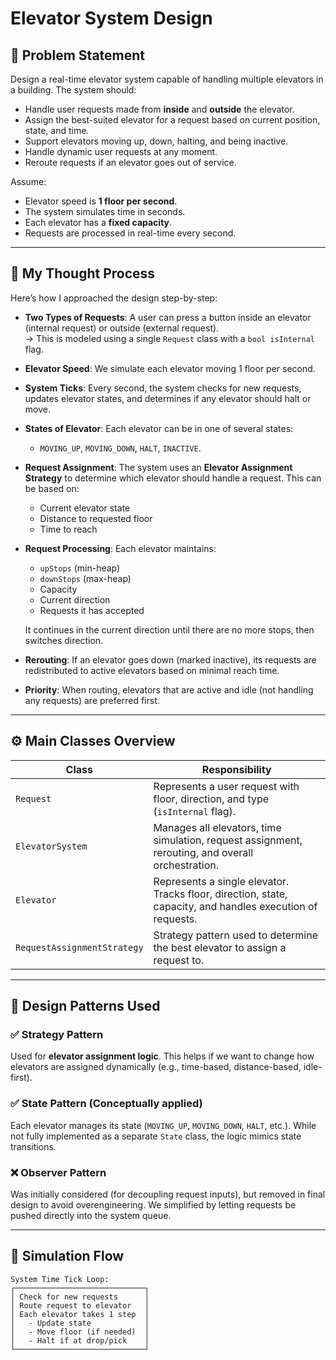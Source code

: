 # Elevator System Design

## 🧠 Problem Statement

Design a real-time elevator system capable of handling multiple elevators in a building. The system should:

- Handle user requests made from **inside** and **outside** the elevator.
- Assign the best-suited elevator for a request based on current position, state, and time.
- Support elevators moving up, down, halting, and being inactive.
- Handle dynamic user requests at any moment.
- Reroute requests if an elevator goes out of service.

Assume:
- Elevator speed is **1 floor per second**.
- The system simulates time in seconds.
- Each elevator has a **fixed capacity**.
- Requests are processed in real-time every second.

---

## 🧭 My Thought Process

Here’s how I approached the design step-by-step:

- **Two Types of Requests**: A user can press a button inside an elevator (internal request) or outside (external request).  
  → This is modeled using a single `Request` class with a `bool isInternal` flag.

- **Elevator Speed**: We simulate each elevator moving 1 floor per second.

- **System Ticks**: Every second, the system checks for new requests, updates elevator states, and determines if any elevator should halt or move.

- **States of Elevator**: Each elevator can be in one of several states:
  - `MOVING_UP`, `MOVING_DOWN`, `HALT`, `INACTIVE`.

- **Request Assignment**: The system uses an **Elevator Assignment Strategy** to determine which elevator should handle a request. This can be based on:
  - Current elevator state
  - Distance to requested floor
  - Time to reach

- **Request Processing**: Each elevator maintains:
  - `upStops` (min-heap)
  - `downStops` (max-heap)
  - Capacity
  - Current direction
  - Requests it has accepted
  
  It continues in the current direction until there are no more stops, then switches direction.

- **Rerouting**: If an elevator goes down (marked inactive), its requests are redistributed to active elevators based on minimal reach time.

- **Priority**: When routing, elevators that are active and idle (not handling any requests) are preferred first.

---

## ⚙️ Main Classes Overview

| Class | Responsibility |
|-------|----------------|
| `Request` | Represents a user request with floor, direction, and type (`isInternal` flag). |
| `ElevatorSystem` | Manages all elevators, time simulation, request assignment, rerouting, and overall orchestration. |
| `Elevator` | Represents a single elevator. Tracks floor, direction, state, capacity, and handles execution of requests. |
| `RequestAssignmentStrategy` | Strategy pattern used to determine the best elevator to assign a request to. |

---

## 🧩 Design Patterns Used

### ✅ Strategy Pattern
Used for **elevator assignment logic**. This helps if we want to change how elevators are assigned dynamically (e.g., time-based, distance-based, idle-first).

### ✅ State Pattern (Conceptually applied)
Each elevator manages its state (`MOVING_UP`, `MOVING_DOWN`, `HALT`, etc.). While not fully implemented as a separate `State` class, the logic mimics state transitions.

### ❌ Observer Pattern
Was initially considered (for decoupling request inputs), but removed in final design to avoid overengineering. We simplified by letting requests be pushed directly into the system queue.

---

## 🔄 Simulation Flow

```text
System Time Tick Loop:
┌─────────────────────────────┐
│ Check for new requests      │
│ Route request to elevator   │
│ Each elevator takes 1 step  │
│   - Update state            │
│   - Move floor (if needed)  │
│   - Halt if at drop/pick    │
└─────────────────────────────┘
